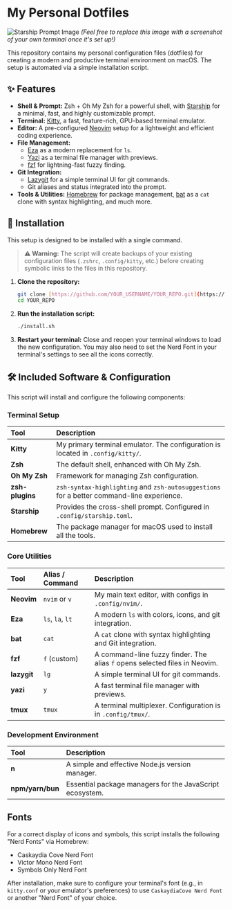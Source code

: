 # My Personal Dotfiles

![Starship Prompt Image](https://starship.rs/presets/pastel-powerline.png)
_(Feel free to replace this image with a screenshot of your own terminal once it's set up!)_

This repository contains my personal configuration files (dotfiles) for creating a modern and productive terminal environment on macOS. The setup is automated via a simple installation script.

## ✨ Features

- **Shell & Prompt:** Zsh + Oh My Zsh for a powerful shell, with [Starship](https://starship.rs/) for a minimal, fast, and highly customizable prompt.
- **Terminal:** [Kitty](https://sw.kovidgoyal.net/kitty/), a fast, feature-rich, GPU-based terminal emulator.
- **Editor:** A pre-configured [Neovim](https://neovim.io/) setup for a lightweight and efficient coding experience.
- **File Management:**
  - [Eza](https://github.com/eza-community/eza) as a modern replacement for `ls`.
  - [Yazi](https://github.com/sxyazi/yazi) as a terminal file manager with previews.
  - [fzf](https://github.com/junegunn/fzf) for lightning-fast fuzzy finding.
- **Git Integration:**
  - [Lazygit](https://github.com/jesseduffield/lazygit) for a simple terminal UI for git commands.
  - Git aliases and status integrated into the prompt.
- **Tools & Utilities:** [Homebrew](https://brew.sh/) for package management, [bat](https://github.com/sharkdp/bat) as a `cat` clone with syntax highlighting, and much more.

## 🚀 Installation

This setup is designed to be installed with a single command.

> **⚠️ Warning:** The script will create backups of your existing configuration files (`.zshrc`, `.config/kitty`, etc.) before creating symbolic links to the files in this repository.

1. **Clone the repository:**

    ```bash
    git clone [https://github.com/YOUR_USERNAME/YOUR_REPO.git](https://github.com/YOUR_USERNAME/YOUR_REPO.git)
    cd YOUR_REPO
    ```

2. **Run the installation script:**

    ```bash
    ./install.sh
    ```

3. **Restart your terminal:**
    Close and reopen your terminal windows to load the new configuration. You may also need to set the Nerd Font in your terminal's settings to see all the icons correctly.

## 🛠️ Included Software & Configuration

This script will install and configure the following components:

### Terminal Setup

| Tool            | Description                                                                               |
| :-------------- | :---------------------------------------------------------------------------------------- |
| **Kitty**       | My primary terminal emulator. The configuration is located in `.config/kitty/`.           |
| **Zsh**         | The default shell, enhanced with Oh My Zsh.                                               |
| **Oh My Zsh**   | Framework for managing Zsh configuration.                                                 |
| **zsh-plugins** | `zsh-syntax-highlighting` and `zsh-autosuggestions` for a better command-line experience. |
| **Starship**    | Provides the cross-shell prompt. Configured in `.config/starship.toml`.                   |
| **Homebrew**    | The package manager for macOS used to install all the tools.                              |

### Core Utilities

| Tool        | Alias / Command  | Description                                                                |
| :---------- | :--------------- | :------------------------------------------------------------------------- |
| **Neovim**  | `nvim` or `v`    | My main text editor, with configs in `.config/nvim/`.                      |
| **Eza**     | `ls`, `la`, `lt` | A modern `ls` with colors, icons, and git integration.                     |
| **bat**     | `cat`            | A `cat` clone with syntax highlighting and Git integration.                |
| **fzf**     | `f` (custom)     | A command-line fuzzy finder. The alias `f` opens selected files in Neovim. |
| **lazygit** | `lg`             | A simple terminal UI for git commands.                                     |
| **yazi**    | `y`              | A fast terminal file manager with previews.                                |
| **tmux**    | `tmux`           | A terminal multiplexer. Configuration is in `.config/tmux/`.               |

### Development Environment

| Tool             | Description                                              |
| :--------------- | :------------------------------------------------------- |
| **n**            | A simple and effective Node.js version manager.          |
| **npm/yarn/bun** | Essential package managers for the JavaScript ecosystem. |

## Fonts

For a correct display of icons and symbols, this script installs the following "Nerd Fonts" via Homebrew:

- Caskaydia Cove Nerd Font
- Victor Mono Nerd Font
- Symbols Only Nerd Font

After installation, make sure to configure your terminal's font (e.g., in `kitty.conf` or your emulator's preferences) to use `CaskaydiaCove Nerd Font` or another "Nerd Font" of your choice.

